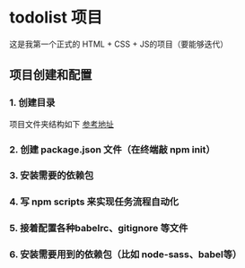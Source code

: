 # todolist 项目

这是我第一个正式的 HTML + CSS + JS的项目（要能够迭代）

## 项目创建和配置

### 1. 创建目录
项目文件夹结构如下
[参考地址](https://www.sitepoint.com/good-front-end-architecture/)
### 2. 创建 package.json 文件（在终端敲 npm init）
### 3. 安装需要的依赖包
### 4. 写 npm scripts 来实现任务流程自动化
### 5. 接着配置各种babelrc、gitignore 等文件
### 6. 安装需要用到的依赖包（比如 node-sass、babel等）

